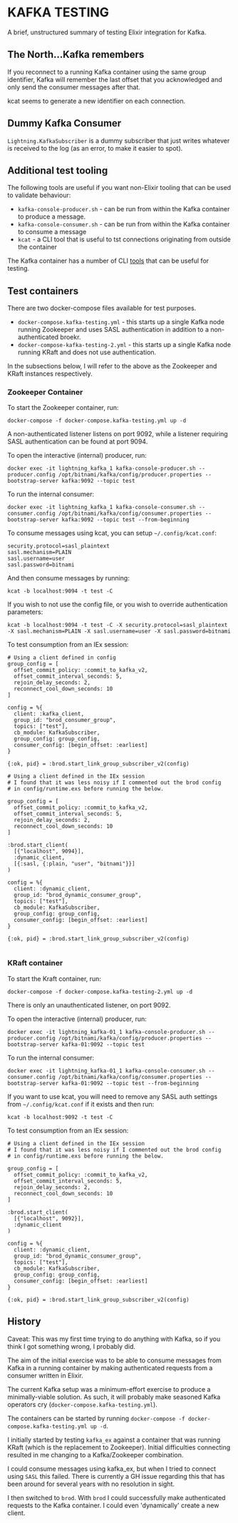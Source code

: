 # KAFKA TESTING

A brief, unstructured summary of testing Elixir integration for Kafka.

## The North...Kafka remembers

If you reconnect to a running Kafka container using the same group identifier, 
Kafka will remember the last offset that you acknowledged and only send the
consumer messages after that.

kcat seems to generate a new identifier on each connection.

## Dummy Kafka Consumer

`Lightning.KafkaSubscriber` is a dummy subscriber that just writes whatever is
received to the log (as an error, to make it easier to spot).

## Additional test tooling

The following tools are useful if you want non-Elixir tooling that can be used
to validate behaviour:

- `kafka-console-producer.sh` - can be run from within the Kafka container to
  produce a message.
- `kafka-console-consumer.sh` - can be run from within the Kafka container to
  consume a message
- `kcat` - a CLI tool that is useful to tst connections originating from
  outside the container

The Kafka container has a number of CLI
[tools](https://docs.confluent.io/kafka/operations-tools/kafka-tools.html)
that can be useful for testing.

## Test containers

There are two docker-compose files available for test purposes. 

- `docker-compose.kafka-testing.yml` - this starts up a single Kafka node
  running Zookeeper and uses SASL authentication in addition to a
  non-authenticated broekr.
- `docker-compose-kafka-testing-2.yml` - this starts up a single Kafka node
  running KRaft and does not use authentication.

In the subsections below, I will refer to the above as the Zookeeper and KRaft
instances respectively.

### Zookeeper Container

To start the Zookeeper container, run:

```
docker-compose -f docker-compose.kafka-testing.yml up -d
```

A non-authenticated listener listens on port 9092, while a listener requiring
SASL authentication can be found at port 9094.

To open the interactive (internal) producer, run:

```
docker exec -it lightning_kafka_1 kafka-console-producer.sh --producer.config /opt/bitnami/kafka/config/producer.properties --bootstrap-server kafka:9092 --topic test
```

To run the internal consumer:

```
docker exec -it lightning_kafka_1 kafka-console-consumer.sh --consumer.config /opt/bitnami/kafka/config/consumer.properties --bootstrap-server kafka:9092 --topic test --from-beginning
```

To consume messages using kcat, you can setup `~/.config/kcat.conf`:

```
security.protocol=sasl_plaintext
sasl.mechanism=PLAIN
sasl.username=user
sasl.password=bitnami
```

And then consume messages by running:

```
kcat -b localhost:9094 -t test -C
```

If you wish to not use the config file, or you wish to override authentication parameters:

```
kcat -b localhost:9094 -t test -C -X security.protocol=sasl_plaintext -X sasl.mechanism=PLAIN -X sasl.username=user -X sasl.password=bitnami
```

To test consumption from an IEx session:

```
# Using a client defined in config
group_config = [
  offset_commit_policy: :commit_to_kafka_v2,
  offset_commit_interval_seconds: 5,
  rejoin_delay_seconds: 2,
  reconnect_cool_down_seconds: 10
]

config = %{
  client: :kafka_client,
  group_id: "brod_consumer_group",
  topics: ["test"],
  cb_module: KafkaSubscriber,
  group_config: group_config,
  consumer_config: [begin_offset: :earliest]
}

{:ok, pid} = :brod.start_link_group_subscriber_v2(config)

# Using a client defined in the IEx session
# I found that it was less noisy if I commented out the brod config
# in config/runtime.exs before running the below.

group_config = [
  offset_commit_policy: :commit_to_kafka_v2,
  offset_commit_interval_seconds: 5,
  rejoin_delay_seconds: 2,
  reconnect_cool_down_seconds: 10
]

:brod.start_client(
  [{"localhost", 9094}],
  :dynamic_client,
  [{:sasl, {:plain, "user", "bitnami"}}]
)

config = %{
  client: :dynamic_client,
  group_id: "brod_dynamic_consumer_group",
  topics: ["test"],
  cb_module: KafkaSubscriber,
  group_config: group_config,
  consumer_config: [begin_offset: :earliest]
}

{:ok, pid} = :brod.start_link_group_subscriber_v2(config)
```
```
```

### KRaft container

To start the Kraft container, run:

```
docker-compose -f docker-compose.kafka-testing-2.yml up -d
```

There is only an unauthenticated listener, on port 9092.

To open the interactive (internal) producer, run:

```
docker exec -it lightning_kafka-01_1 kafka-console-producer.sh --producer.config /opt/bitnami/kafka/config/producer.properties --bootstrap-server kafka-01:9092 --topic test
```

To run the internal consumer:

```
docker exec -it lightning_kafka-01_1 kafka-console-consumer.sh --consumer.config /opt/bitnami/kafka/config/consumer.properties --bootstrap-server kafka-01:9092 --topic test --from-beginning
```

If you want to use kcat, you will need to remove any SASL auth settings from
`~/.config/kcat.conf` if it exists and then run:

```
kcat -b localhost:9092 -t test -C
```

To test consumption from an IEx session:

```
# Using a client defined in the IEx session
# I found that it was less noisy if I commented out the brod config
# in config/runtime.exs before running the below.

group_config = [
  offset_commit_policy: :commit_to_kafka_v2,
  offset_commit_interval_seconds: 5,
  rejoin_delay_seconds: 2,
  reconnect_cool_down_seconds: 10
]

:brod.start_client(
  [{"localhost", 9092}],
  :dynamic_client
)

config = %{
  client: :dynamic_client,
  group_id: "brod_dynamic_consumer_group",
  topics: ["test"],
  cb_module: KafkaSubscriber,
  group_config: group_config,
  consumer_config: [begin_offset: :earliest]
}

{:ok, pid} = :brod.start_link_group_subscriber_v2(config)
```

## History

Caveat: This was my first time trying to do anything with Kafka, so if
you think I got something wrong, I probably did.

The aim of the initial exercise was to be able to consume messages from
Kafka in a running container by making authenticated requests from a consumer
written in Elixir.

The current Kafka setup was a minimum-effort exercise to produce a
minimally-viable solution. As such, it will probably make seasoned Kafka
operators cry (`docker-compose.kafka-testing.yml`).

The containers can be started by running
`docker-compose -f docker-compose.kafka-testing.yml up -d`.

I initially started by testing `kafka_ex` against a container that was
running KRaft (which is the replacement to Zookeeper). Initial difficulties
connecting resulted in me changing to a Kafka/Zookeeper combination.

I could consume messages using kafka_ex, but when I tried to connect using
`SASL` this failed. There is currently a GH issue regarding this that has
been around for several years with no resolution in sight.

I then switched to `brod`. With `brod` I could successfully make authenticated
requests to the Kafka container. I could even 'dynamically' create a new client.
